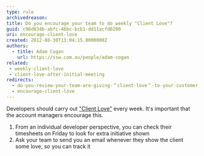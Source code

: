 ```yaml
---
type: rule
archivedreason:
title: Do you encourage your team to do weekly "Client Love"?
guid: c96d034b-abfc-46bc-bcb1-dd11acfd0200
uri: encourage-client-love
created: 2012-08-30T13:04:15.0000000Z
authors:
  - title: Adam Cogan
    url: https://ssw.com.au/people/adam-cogan
related: 
 - weekly-client-love
 - client-love-after-initial-meeting
redirects:
  - do-you-review-your-team-are-giving-＂client-love＂-to-your-customer-every-friday
  - encourage-client-love
---
```


Developers should carry out ["Client Love"](/weekly-client-love) every week. It's important that the account managers encourage this.

<!--endintro-->

1. From an individual developer perspective, you can check their timesheets on Friday to look for extra initiative shown
2. Ask your team to send you an email whenever they show the client some love, so you can track it

<!-- TODO: Consider a microsoft form for this -->
